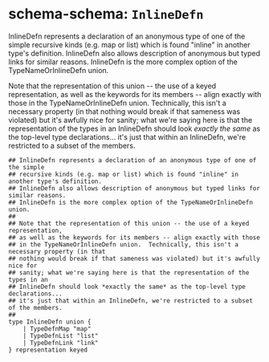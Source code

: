 # schema-schema: `InlineDefn`

InlineDefn represents a declaration of an anonymous type of one of the simple
recursive kinds (e.g. map or list) which is found "inline" in another type's definition.
InlineDefn also allows description of anonymous but typed links for similar reasons.
InlineDefn is the more complex option of the TypeNameOrInlineDefn union.

Note that the representation of this union -- the use of a keyed representation,
as well as the keywords for its members -- align exactly with those
in the TypeNameOrInlineDefn union.  Technically, this isn't a necessary property (in that
nothing would break if that sameness was violated) but it's awfully nice for
sanity; what we're saying here is that the representation of the types in an
InlineDefn should look *exactly the same* as the top-level type declarations...
it's just that within an InlineDefn, we're restricted to a subset of the members.


```ipldsch
## InlineDefn represents a declaration of an anonymous type of one of the simple
## recursive kinds (e.g. map or list) which is found "inline" in another type's definition.
## InlineDefn also allows description of anonymous but typed links for similar reasons.
## InlineDefn is the more complex option of the TypeNameOrInlineDefn union.
##
## Note that the representation of this union -- the use of a keyed representation,
## as well as the keywords for its members -- align exactly with those
## in the TypeNameOrInlineDefn union.  Technically, this isn't a necessary property (in that
## nothing would break if that sameness was violated) but it's awfully nice for
## sanity; what we're saying here is that the representation of the types in an
## InlineDefn should look *exactly the same* as the top-level type declarations...
## it's just that within an InlineDefn, we're restricted to a subset of the members.
##
type InlineDefn union {
	| TypeDefnMap "map"
	| TypeDefnList "list"
	| TypeDefnLink "link"
} representation keyed
```
